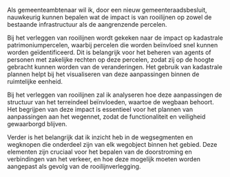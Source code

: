 Als gemeenteambtenaar wil ik, door een nieuw gemeenteraadsbesluit, nauwkeurig kunnen bepalen wat de impact is van 
rooilijnen op zowel de bestaande infrastructuur als de aangrenzende percelen.

Bij het verleggen van rooilijnen wordt gekeken naar de impact op kadastrale patrimoniumpercelen, 
waarbij percelen die worden beïnvloed snel kunnen worden geïdentificeerd. 
Dit is belangrijk voor het beheren van agents of personen met zakelijke rechten op deze percelen, 
zodat zij op de hoogte gebracht kunnen worden van de veranderingen. 
Het gebruik van kadastrale plannen helpt bij het visualiseren van deze aanpassingen binnen de ruimtelijke eenheid.

Bij het verleggen van rooilijnen zal ik analyseren hoe deze aanpassingen de structuur van het terreindeel beïnvloeden, 
waartoe de wegbaan behoort. 
Het begrijpen van deze impact is essentieel voor het plannen van aanpassingen aan het wegennet, 
zodat de functionaliteit en veiligheid gewaarborgd blijven.

Verder is het belangrijk dat ik inzicht heb in de wegsegmenten en 
wegknopen die onderdeel zijn van elk wegobject binnen het gebied. 
Deze elementen zijn cruciaal voor het bepalen van de doorstroming en verbindingen van het verkeer, en 
hoe deze mogelijk moeten worden aangepast als gevolg van de rooilijnverlegging.
